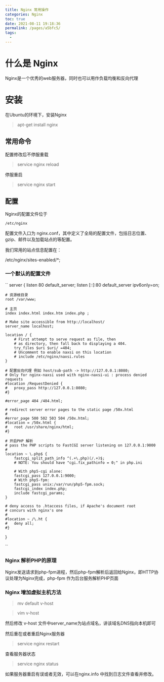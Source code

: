 ```yaml
---
title: Nginx 常用操作
categories: Nginx
toc: true
date: 2021-08-11 19:18:36
permalink: /pages/a5bfc5/
tags: 
  - 
---
```


# 什么是 Nginx

Nginx是一个优秀的web服务器，同时也可以用作负载均衡和反向代理 


# 安装

在Ubuntu的环境下，安装Nginx

> apt-get install nginx

## 常用命令

配置修改后不停服重载
> service nginx reload

停服重启
> service nginx start

## 配置

Nginx的配置文件位于

`/etc/nginx`

配置文件入口为 nginx.conf，其中定义了全局的配置文件，包括日志位置、gzip、邮件以及加载站点的等配置。

我们常用的站点信息配置在：

/etc/nginx/sites-enabled/*;


### 一个默认的配置文件

``
server {
	listen 80 default_server;
	listen [::]:80 default_server ipv6only=on;

    # 资源根目录
    root /var/www;
    
    # 主页
    index index.html index.htm index.php ;
    
    # Make site accessible from http://localhost/
    server_name localhost;
    
    location / {
    	# First attempt to serve request as file, then
    	# as directory, then fall back to displaying a 404.
    	try_files $uri $uri/ =404;
    	# Uncomment to enable naxsi on this location
    	# include /etc/nginx/naxsi.rules
    }
    
    # 配置反向代理 例如 host/sub-path -> http://127.0.0.1:8080; 
    # Only for nginx-naxsi used with nginx-naxsi-ui : process denied requests
    #location /RequestDenied {
    #	proxy_pass http://127.0.0.1:8080;    
    #}
    
    #error_page 404 /404.html;
    
    # redirect server error pages to the static page /50x.html
    #
    #error_page 500 502 503 504 /50x.html;
    #location = /50x.html {
    #	root /usr/share/nginx/html;
    #}
    
    # 开启PHP 解析
    # pass the PHP scripts to FastCGI server listening on 127.0.0.1:9000
    #
    location ~ \.php$ {
    	fastcgi_split_path_info ^(.+\.php)(/.+)$;
    	# NOTE: You should have "cgi.fix_pathinfo = 0;" in php.ini
    
    	# With php5-cgi alone:
    	fastcgi_pass 127.0.0.1:9000;
    	# With php5-fpm:
    	fastcgi_pass unix:/var/run/php5-fpm.sock;
    	fastcgi_index index.php;
    	include fastcgi_params;
    }
    
    # deny access to .htaccess files, if Apache's document root
    # concurs with nginx's one
    #
    #location ~ /\.ht {
    #	deny all;
    #}
}

``

### Nginx 解析PHP的原理

Nginx发送请求到php-fpm进程，然后php-fpm解析后返回给Nginx，即HTTP协议处理为Nginx完成，php-fpm 作为后台服务解析PHP页面

### Nginx 增加虚拟主机方法

> mv default v-host

> vim v-host

然后修改 v-host 文件中server_name为站点域名，讲该域名DNS指向本机即可

然后重在或者重启Nginx服务器 

> service nginx restart

查看服务器状态

> service nginx status

如果服务器重启有误或者无效，可以在nginx.info 中找到日志文件查看并修改。
